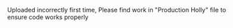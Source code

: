 Uploaded incorrectly first time, Please find work in "Production Holly" file to ensure code works properly
